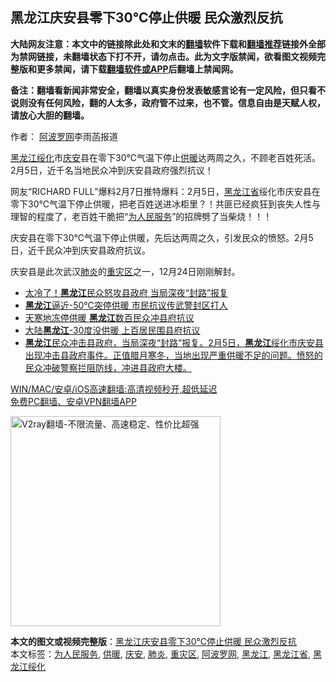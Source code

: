  <h2>黑龙江庆安县零下30℃停止供暖 民众激烈反抗</h2> <p class="notice"><b>大陆网友注意：本文中的链接除此处和文末的<a href="https://github.com/bannedbook/fanqiang" >翻墙</a>软件下载和<a href="https://github.com/killgcd/justmysocks/blob/master/README.md">翻墙推荐</a>链接外全部为禁网链接，未翻墙状态下打不开，请勿点击。此为文字版禁闻，欲看图文视频完整版和更多禁闻，请下载<a href="https://github.com/bannedbook/fanqiang">翻墙软件或APP</a>后翻墙上禁闻网。</p><p>备注：翻墙看新闻非常安全，翻墙以真实身份发表敏感言论有一定风险，但只看不说则没有任何风险，翻的人太多，政府管不过来，也不管。信息自由是天赋人权，请放心大胆的翻墙。</b></p>  <div class="entry"> <p>作者： <span class='wp_keywordlink_affiliate'><a href="https://www.aboluowang.com/" title="阿波罗网" target="_blank">阿波罗网</a></span>李雨菡报道</p> <p id="summary"><a href="https://www.bannedbook.org/bnews/tag/%E9%BB%91%E9%BE%99%E6%B1%9F%E7%BB%A5%E5%8C%96/" class="st_tag internal_tag" rel="tag" title="标签 黑龙江绥化 下的日志">黑龙江绥化</a>市<a href="https://www.bannedbook.org/bnews/tag/%e5%ba%86%e5%ae%89/" class="st_tag internal_tag" rel="tag" title="标签 庆安 下的日志">庆安</a>县在零下30℃气温下停止<a href="https://www.bannedbook.org/bnews/tag/%E4%BE%9B%E6%9A%96/" class="st_tag internal_tag" rel="tag" title="标签 供暖 下的日志">供暖</a>达两周之久，不顾老百姓死活。2月5日，近千名当地民众冲到庆安县政府强烈抗议！</p> <p id="conimg">网友“RICHARD FULL”爆料2月7日推特爆料：2月5日，<a href="https://www.bannedbook.org/bnews/tag/%E9%BB%91%E9%BE%99%E6%B1%9F%E7%9C%81/" class="st_tag internal_tag" rel="tag" title="标签 黑龙江省 下的日志">黑龙江省</a>绥化市庆安县在零下30℃气温下停止供暖，把老百姓送进冰柜里？！共匪已经疯狂到丧失人性与理智的程度了，老百姓干脆把“<a href="https://www.bannedbook.org/bnews/tag/%E4%B8%BA%E4%BA%BA%E6%B0%91%E6%9C%8D%E5%8A%A1/" class="st_tag internal_tag" rel="tag" title="标签 为人民服务 下的日志">为人民服务</a>”的招牌劈了当柴烧！！！</p> <p>庆安县在零下30℃气温下停止供暖，先后达两周之久，引发民众的愤怒。2月5日，近千民众冲到庆安县政府抗议。</p>  <p>庆安县是此次武汉<a href="https://www.bannedbook.org/bnews/tag/%e8%82%ba%e7%82%8e/" class="st_tag internal_tag" rel="tag" title="标签 肺炎 下的日志">肺炎</a>的<a href="https://www.bannedbook.org/bnews/tag/%E9%87%8D%E7%81%BE%E5%8C%BA/" class="st_tag internal_tag" rel="tag" title="标签 重灾区 下的日志">重灾区</a>之一，12月24日刚刚解封。</p> <p></p> <ul class='op-related-articles' title='相关阅读'> <li><a href='https://www.bannedbook.org/bnews/comments/20210207/1482925.html' target='_blank'>太冷了！<b>黑龙江</b>民众怒攻县政府 当局深夜“封路”报复</a></li> <li><a href='https://www.bannedbook.org/bnews/headline/20210207/1482915.html' target='_blank'><b>黑龙江</b>逼近-50℃突停供暖 市民抗议传武警封区打人</a></li> <li><a href='https://www.bannedbook.org/bnews/taiwannews/20210206/1482897.html' target='_blank'>天寒地冻停供暖 <b>黑龙江</b>数百民众冲县府抗议</a></li> <li><a href='https://www.bannedbook.org/bnews/cbnews/20210206/1482765.html' target='_blank'>大陆<b>黑龙江</b>-30度没供暖 上百居民围县府抗议</a></li> <li><a href='https://www.bannedbook.org/bnews/bannedvideo/20210206/1482749.html' target='_blank'><b>黑龙江</b>民众冲击县政府，当局深夜“封路”报复。2月5日，<b>黑龙江</b>绥化市庆安县出现冲击县政府事件。正值腊月寒冬，当地出现严重供暖不足的问题。愤怒的民众冲破警察拦阻防线，冲进县政府大楼。</a></li> </ul> <p class="texttj"> <a href="https://github.com/bannedbook/fanqiang/wiki/V2ray%E6%9C%BA%E5%9C%BA" target="_blank">WIN/MAC/安卓/iOS高速翻墙:高清视频秒开,超低延迟</a><br/> <a href="https://github.com/bannedbook/fanqiang/wiki/%E7%A6%81%E9%97%BB%E7%BD%91%E5%AE%89%E5%8D%93%E7%BF%BB%E5%A2%99%E6%96%B0%E9%97%BBAPP" target="_blank">免费PC翻墙、安卓VPN翻墙APP</a></p><p><a href="https://github.com/bannedbook/fanqiang/wiki/V2ray%E6%9C%BA%E5%9C%BA"><img src="https://raw.githubusercontent.com/bannedbook/fanqiang/master/v2ss/images/v2free.jpg" width="336" alt="V2ray翻墙-不限流量、高速稳定、性价比超强"></a></p><a name='sharetosocial'></a>       <div><b>本文的图文或视频完整版</b>：<a href='https://www.bannedbook.org/bnews/cbnews/20210207/1483237.html'>黑龙江庆安县零下30℃停止供暖 民众激烈反抗</a></div>  </div><!--END ENTRY--> <div class="postfooter"> <div>本文标签：<a href="https://www.bannedbook.org/bnews/tag/%E4%B8%BA%E4%BA%BA%E6%B0%91%E6%9C%8D%E5%8A%A1/" rel="tag">为人民服务</a>, <a href="https://www.bannedbook.org/bnews/tag/%E4%BE%9B%E6%9A%96/" rel="tag">供暖</a>, <a href="https://www.bannedbook.org/bnews/tag/%e5%ba%86%e5%ae%89/" rel="tag">庆安</a>, <a href="https://www.bannedbook.org/bnews/tag/%e8%82%ba%e7%82%8e/" rel="tag">肺炎</a>, <a href="https://www.bannedbook.org/bnews/tag/%E9%87%8D%E7%81%BE%E5%8C%BA/" rel="tag">重灾区</a>, <a href="https://www.bannedbook.org/bnews/tag/%e9%98%bf%e6%b3%a2%e7%bd%97%e7%bd%91/" rel="tag">阿波罗网</a>, <a href="https://www.bannedbook.org/bnews/tag/%e9%bb%91%e9%be%99%e6%b1%9f/" rel="tag">黑龙江</a>, <a href="https://www.bannedbook.org/bnews/tag/%E9%BB%91%E9%BE%99%E6%B1%9F%E7%9C%81/" rel="tag">黑龙江省</a>, <a href="https://www.bannedbook.org/bnews/tag/%E9%BB%91%E9%BE%99%E6%B1%9F%E7%BB%A5%E5%8C%96/" rel="tag">黑龙江绥化</a></div>  </div><!--END POSTFOOTER--> 